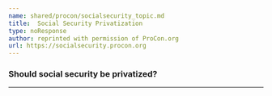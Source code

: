 ```yaml
---
name: shared/procon/socialsecurity_topic.md
title:  Social Security Privatization 
type: noResponse
author: reprinted with permission of ProCon.org
url: https://socialsecurity.procon.org 
---
```


###  Should social security be privatized?

---

